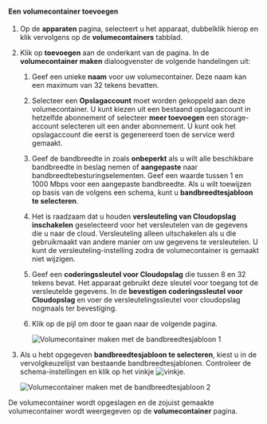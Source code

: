 <!--author=SharS last changed: 1/7/2016-->

#### <a name="to-add-a-volume-container"></a>Een volumecontainer toevoegen
1. Op de **apparaten** pagina, selecteert u het apparaat, dubbelklik hierop en klik vervolgens op de **volumecontainers** tabblad.
2. Klik op **toevoegen** aan de onderkant van de pagina. In de **volumecontainer maken** dialoogvenster de volgende handelingen uit:
   
   1. Geef een unieke **naam** voor uw volumecontainer. Deze naam kan een maximum van 32 tekens bevatten.
   2. Selecteer een **Opslagaccount** moet worden gekoppeld aan deze volumecontainer. U kunt kiezen uit een bestaand opslagaccount in hetzelfde abonnement of selecteer **meer toevoegen** een storage-account selecteren uit een ander abonnement. U kunt ook het opslagaccount die eerst is gegenereerd toen de service werd gemaakt.
   3. Geef de bandbreedte in zoals **onbeperkt** als u wilt alle beschikbare bandbreedte in beslag nemen of **aangepaste** naar bandbreedtebesturingselementen. Geef een waarde tussen 1 en 1000 Mbps voor een aangepaste bandbreedte. Als u wilt toewijzen op basis van de volgens een schema, kunt u **bandbreedtesjabloon te selecteren**.
   4. Het is raadzaam dat u houden **versleuteling van Cloudopslag inschakelen** geselecteerd voor het versleutelen van de gegevens die u naar de cloud. Versleuteling alleen uitschakelen als u die gebruikmaakt van andere manier om uw gegevens te versleutelen. U kunt de versleuteling-instelling zodra de volumecontainer is gemaakt niet wijzigen.
   5. Geef een **coderingssleutel voor Cloudopslag** die tussen 8 en 32 tekens bevat. Het apparaat gebruikt deze sleutel voor toegang tot de versleutelde gegevens. In de **bevestigen coderingssleutel voor Cloudopslag** en voer de versleutelingssleutel voor cloudopslag nogmaals ter bevestiging. 
   6. Klik op de pijl om door te gaan naar de volgende pagina.
      
      ![Volumecontainer maken met de bandbreedtesjabloon 1](./media/storsimple-add-volume-container/HCS_CreateVCBT1-include.png) 
3. Als u hebt opgegeven **bandbreedtesjabloon te selecteren**, kiest u in de vervolgkeuzelijst van bestaande bandbreedtesjablonen. Controleer de schema-instellingen en klik op het vinkje ![vinkje](./media/storsimple-configure-new-storage-account/HCS_CheckIcon-include.png).
   
    ![Volumecontainer maken met de bandbreedtesjabloon 2](./media/storsimple-add-volume-container/HCS_CreateVCBT2-include.png) 

De volumecontainer wordt opgeslagen en de zojuist gemaakte volumecontainer wordt weergegeven op de **volumecontainer** pagina.

